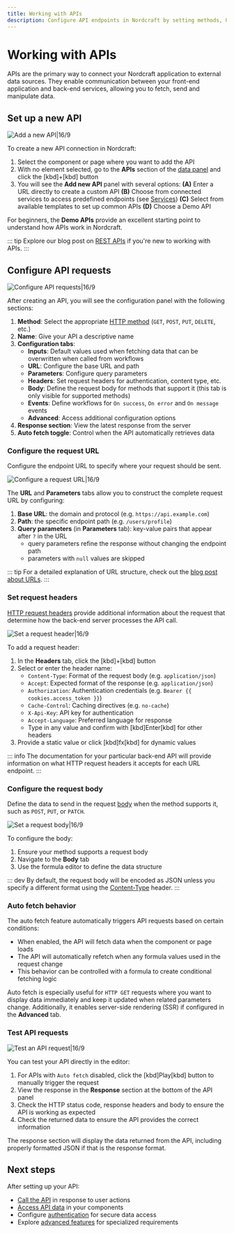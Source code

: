 ```yaml
---
title: Working with APIs
description: Configure API endpoints in Nordcraft by setting methods, URLs, headers, parameters and body content to send and receive external data in your Nordcraft application.
---
```


# Working with APIs

APIs are the primary way to connect your Nordcraft application to external data sources. They enable communication between your front-end application and back-end services, allowing you to fetch, send and manipulate data.

## Set up a new API

![Add a new API|16/9](set-up-an-api.webp)

To create a new API connection in Nordcraft:

1. Select the component or page where you want to add the API
2. With no element selected, go to the **APIs** section of the [data panel](/the-editor/data-panel) and click the [kbd]+[kbd] button
3. You will see the **Add new API** panel with several options:
   **(A)** Enter a URL directly to create a custom API
   **(B)** Choose from connected services to access predefined endpoints (see [Services](/connecting-data/services))
   **(C)** Select from available templates to set up common APIs
   **(D)** Choose a Demo API

For beginners, the **Demo APIs** provide an excellent starting point to understand how APIs work in Nordcraft.

::: tip
Explore our blog post on [REST APIs](https://blog.nordcraft.com/rest-apis-explained) if you're new to working with APIs.
:::

## Configure API requests

![Configure API requests|16/9](configure-api-requests.webp)

After creating an API, you will see the configuration panel with the following sections:

1. **Method**: Select the appropriate [HTTP method](https://developer.mozilla.org/en-US/docs/Web/HTTP/Reference/Methods) (`GET`, `POST`, `PUT`, `DELETE`, etc.)
2. **Name**: Give your API a descriptive name
3. **Configuration tabs**:
   - **Inputs**: Default values used when fetching data that can be overwritten when called from workflows
   - **URL**: Configure the base URL and path
   - **Parameters**: Configure query parameters
   - **Headers**: Set request headers for authentication, content type, etc.
   - **Body**: Define the request body for methods that support it (this tab is only visible for supported methods)
   - **Events**: Define workflows for `On success`, `On error` and `On message` events
   - **Advanced**: Access additional configuration options
4. **Response section**: View the latest response from the server
5. **Auto fetch toggle**: Control when the API automatically retrieves data

### Configure the request URL

Configure the endpoint URL to specify where your request should be sent.

![Configure a request URL|16/9](configure-a-request-url.webp)

The **URL** and **Parameters** tabs allow you to construct the complete request URL by configuring:

1. **Base URL**: the domain and protocol (e.g. `https://api.example.com`)
2. **Path**: the specific endpoint path (e.g. `/users/profile`)
3. **Query parameters** (in **Parameters** tab): key-value pairs that appear after `?` in the URL
   - query parameters refine the response without changing the endpoint path
   - parameters with `null` values are skipped

::: tip
For a detailed explanation of URL structure, check out the [blog post about URLs](https://blog.nordcraft.com/urls-how-do-they-really-work).
:::

### Set request headers

[HTTP request headers](https://developer.mozilla.org/en-US/docs/Web/API/Request/headers) provide additional information about the request that determine how the back-end server processes the API call.

![Set a request header|16/9](set-a-request-header.webp)

To add a request header:

1. In the **Headers** tab, click the [kbd]+[kbd] button
2. Select or enter the header name:
   - `Content-Type`: Format of the request body (e.g. `application/json`)
   - `Accept`: Expected format of the response (e.g. `application/json`)
   - `Authorization`: Authentication credentials (e.g. `Bearer {{ cookies.access_token }}`)
   - `Cache-Control`: Caching directives (e.g. `no-cache`)
   - `X-Api-Key`: API key for authentication
   - `Accept-Language`: Preferred language for response
   - Type in any value and confirm with [kbd]Enter[kbd] for other headers
3. Provide a static value or click [kbd]fx[kbd] for dynamic values

::: info
The documentation for your particular back-end API will provide information on what HTTP request headers it accepts for each URL endpoint.
:::

### Configure the request body

Define the data to send in the request [body](https://developer.mozilla.org/en-US/docs/Web/API/Request/body) when the method supports it, such as `POST`, `PUT`, or `PATCH`.

![Set a request body|16/9](set-a-request-body.webp)

To configure the body:

1. Ensure your method supports a request body
2. Navigate to the **Body** tab
3. Use the formula editor to define the data structure

::: dev
By default, the request body will be encoded as JSON unless you specify a different format using the [Content-Type](https://developer.mozilla.org/en-US/docs/Web/HTTP/Reference/Headers/Content-Type) header.
:::

### Auto fetch behavior

The auto fetch feature automatically triggers API requests based on certain conditions:

- When enabled, the API will fetch data when the component or page loads
- The API will automatically refetch when any formula values used in the request change
- This behavior can be controlled with a formula to create conditional fetching logic

Auto fetch is especially useful for `HTTP GET` requests where you want to display data immediately and keep it updated when related parameters change. Additionally, it enables server-side rendering (SSR) if configured in the **Advanced** tab.

### Test API requests

![Test an API request|16/9](test-an-api-request.webp)

You can test your API directly in the editor:

1. For APIs with `Auto fetch` disabled, click the [kbd]Play[kbd] button to manually trigger the request
2. View the response in the **Response** section at the bottom of the API panel
3. Check the HTTP status code, response headers and body to ensure the API is working as expected
4. Check the returned data to ensure the API provides the correct information

The response section will display the data returned from the API, including properly formatted JSON if that is the response format.

## Next steps

After setting up your API:

- [Call the API](/connecting-data/call-an-api) in response to user actions
- [Access API data](/connecting-data/call-an-api#accessing-api-data) in your components
- Configure [authentication](/connecting-data/authentication) for secure data access
- Explore [advanced features](/connecting-data/advanced-api-features) for specialized requirements
